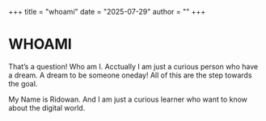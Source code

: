 +++
title = "whoami"
date = "2025-07-29"
author = ""
+++


# WHOAMI

That&rsquo;s a question! Who am I. Acctually I am just a curious person who have a dream. A dream to be someone oneday! All of this are the step towards the goal.

My Name is Ridowan. And I am just a curious learner who want to know about the digital world.

